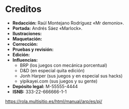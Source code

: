 
Creditos
========

* **Redacción:** Raúl Montejano Rodríguez «Mr demonio».  
* **Portada:** Andrés Sáez «Marlock».  
* **Ilustraciones:**  
* **Maquetación:**  
* **Corrección:**  
* **Pruebas y revisión:**  
* **Edición:**  
* **Influencias:**
	* BRP (los juegos con mecánica porcentual)
	* D&D (en especial quita edición)
	* Jonh Harper (sus juegos y en especial sus hacks)
	* yipikayei.com  (sus juegos y su gente)
* **Depósito legal:** M-55555-4444  
* **ISNB:** 333-22-666666-1-1

https://rola.multisitio.es/html/manual/arp/es/pj/

<span data-content="center-xy" data-h1="off" data-index="off"></span>